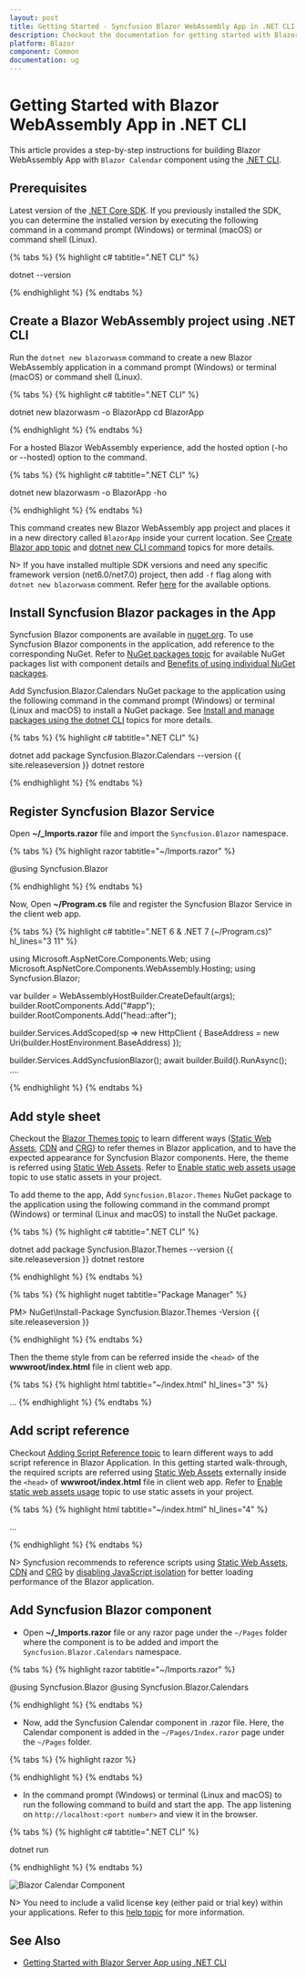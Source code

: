 ```yaml
---
layout: post
title: Getting Started - Syncfusion Blazor WebAssembly App in .NET CLI
description: Checkout the documentation for getting started with Blazor WebAssembly App and Syncfusion Blazor Components in Visual Studio using .NET CLI and much more.
platform: Blazor
component: Common
documentation: ug
---
```


#  Getting Started with Blazor WebAssembly App in .NET CLI

This article provides a step-by-step instructions for building Blazor WebAssembly App with `Blazor Calendar` component using the [.NET CLI](https://dotnet.microsoft.com/download/dotnet/).

## Prerequisites

Latest version of the [.NET Core SDK](https://dotnet.microsoft.com/en-us/download). If you previously installed the SDK, you can determine the installed version by executing the following command in a command prompt (Windows) or terminal (macOS) or command shell (Linux).

{% tabs %}
{% highlight c# tabtitle=".NET CLI" %}

dotnet --version

{% endhighlight %}
{% endtabs %}

## Create a Blazor WebAssembly project using .NET CLI

Run the `dotnet new blazorwasm` command to create a new Blazor WebAssembly application in a command prompt (Windows) or terminal (macOS) or command shell (Linux).

{% tabs %}
{% highlight c# tabtitle=".NET CLI" %}

dotnet new blazorwasm -o BlazorApp
cd BlazorApp

{% endhighlight %}
{% endtabs %}

For a hosted Blazor WebAssembly experience, add the hosted option (-ho or --hosted) option to the command.

{% tabs %}
{% highlight c# tabtitle=".NET CLI" %}

dotnet new blazorwasm -o BlazorApp -ho

{% endhighlight %}
{% endtabs %}

This command creates new Blazor WebAssembly app project and places it in a new directory called `BlazorApp` inside your current location. See [Create Blazor app topic](https://dotnet.microsoft.com/en-us/learn/aspnet/blazor-tutorial/create) and [dotnet new CLI command](https://docs.microsoft.com/en-us/dotnet/core/tools/dotnet-new) topics for more details.

N> If you have installed multiple SDK versions and need any specific framework version (net6.0/net7.0) project, then add `-f` flag along with `dotnet new blazorwasm` comment. Refer [here](https://docs.microsoft.com/en-us/dotnet/core/tools/dotnet-new#blazorwasm) for the available options.

## Install Syncfusion Blazor packages in the App

Syncfusion Blazor components are available in [nuget.org](https://www.nuget.org/packages?q=syncfusion.blazor). To use Syncfusion Blazor components in the application, add reference to the corresponding NuGet. Refer to [NuGet packages topic](https://blazor.syncfusion.com/documentation/nuget-packages) for available NuGet packages list with component details and [Benefits of using individual NuGet packages](https://blazor.syncfusion.com/documentation/nuget-packages#benefits-of-using-individual-nuget-packages).

Add Syncfusion.Blazor.Calendars NuGet package to the application using the following command in the command prompt (Windows) or terminal (Linux and macOS) to install a NuGet package. See [Install and manage packages using the dotnet CLI](https://docs.microsoft.com/en-us/nuget/consume-packages/install-use-packages-dotnet-cli) topics for more details.

{% tabs %}
{% highlight c# tabtitle=".NET CLI" %}

dotnet add package Syncfusion.Blazor.Calendars --version {{ site.releaseversion }}
dotnet restore

{% endhighlight %}
{% endtabs %}

## Register Syncfusion Blazor Service

Open **~/_Imports.razor** file and import the `Syncfusion.Blazor` namespace.

{% tabs %}
{% highlight razor tabtitle="~/Imports.razor" %}

@using Syncfusion.Blazor

{% endhighlight %}
{% endtabs %}

Now, Open **~/Program.cs** file and register the Syncfusion Blazor Service in the client web app. 

{% tabs %}
{% highlight c# tabtitle=".NET 6 & .NET 7 (~/Program.cs)" hl_lines="3 11" %}

using Microsoft.AspNetCore.Components.Web;
using Microsoft.AspNetCore.Components.WebAssembly.Hosting;
using Syncfusion.Blazor;

var builder = WebAssemblyHostBuilder.CreateDefault(args);
builder.RootComponents.Add<App>("#app");
builder.RootComponents.Add<HeadOutlet>("head::after");

builder.Services.AddScoped(sp => new HttpClient { BaseAddress = new Uri(builder.HostEnvironment.BaseAddress) });

builder.Services.AddSyncfusionBlazor();
await builder.Build().RunAsync();
....

{% endhighlight %}
{% endtabs %}

## Add style sheet

Checkout the [Blazor Themes topic](https://blazor.syncfusion.com/documentation/appearance/themes) to learn different ways ([Static Web Assets](https://blazor.syncfusion.com/documentation/appearance/themes#static-web-assets), [CDN](https://blazor.syncfusion.com/documentation/appearance/themes#cdn-reference) and [CRG](https://blazor.syncfusion.com/documentation/common/custom-resource-generator)) to refer themes in Blazor application, and to have the expected appearance for Syncfusion Blazor components. Here, the theme is referred using [Static Web Assets](https://blazor.syncfusion.com/documentation/appearance/themes#static-web-assets). Refer to [Enable static web assets usage](https://blazor.syncfusion.com/documentation/appearance/themes#enable-static-web-assets-usage) topic to use static assets in your project.

To add theme to the app, Add `Syncfusion.Blazor.Themes` NuGet package to the application using the following command in the command prompt (Windows) or terminal (Linux and macOS) to install the NuGet package.

{% tabs %}
{% highlight c# tabtitle=".NET CLI" %}

dotnet add package Syncfusion.Blazor.Themes --version {{ site.releaseversion }}
dotnet restore

{% endhighlight %}
{% endtabs %}

{% tabs %}
{% highlight nuget tabtitle="Package Manager" %}

PM> NuGet\Install-Package Syncfusion.Blazor.Themes -Version {{ site.releaseversion }}

{% endhighlight %}
{% endtabs %}

Then the theme style from can be referred inside the `<head>` of the **wwwroot/index.html** file in client web app.

{% tabs %}
{% highlight html tabtitle="~/index.html" hl_lines="3" %}
<head>
    ...
    <link href="_content/Syncfusion.Blazor.Themes/bootstrap5.css" rel="stylesheet" />
    
</head>
{% endhighlight %}
{% endtabs %}

## Add script reference

Checkout [Adding Script Reference topic](https://blazor.syncfusion.com/documentation/common/adding-script-references) to learn different ways to add script reference in Blazor Application. In this getting started walk-through, the required scripts are referred using [Static Web Assets](https://blazor.syncfusion.com/documentation/common/adding-script-references#static-web-assets) externally inside the `<head>` of **wwwroot/index.html** file in client web app. Refer to [Enable static web assets usage](https://blazor.syncfusion.com/documentation/common/adding-script-references#enable-static-web-assets-usage) topic to use static assets in your project.

{% tabs %}
{% highlight html tabtitle="~/index.html" hl_lines="4" %}

<head>
    ...
    <link href="_content/Syncfusion.Blazor.Themes/bootstrap5.css" rel="stylesheet" />
    <script src="_content/Syncfusion.Blazor.Core/scripts/syncfusion-blazor.min.js" type="text/javascript"></script>
  
</head>

{% endhighlight %}
{% endtabs %}

N> Syncfusion recommends to reference scripts using [Static Web Assets](https://blazor.syncfusion.com/documentation/common/adding-script-references#static-web-assets), [CDN](https://blazor.syncfusion.com/documentation/common/adding-script-references#cdn-reference) and [CRG](https://blazor.syncfusion.com/documentation/common/custom-resource-generator) by [disabling JavaScript isolation](https://blazor.syncfusion.com/documentation/common/adding-script-references#disable-javascript-isolation) for better loading performance of the Blazor application.

## Add Syncfusion Blazor component

* Open **~/_Imports.razor** file or any razor page under the `~/Pages` folder where the component is to be added and import the `Syncfusion.Blazor.Calendars` namespace.

{% tabs %}
{% highlight razor tabtitle="~/Imports.razor" %}

@using Syncfusion.Blazor
@using Syncfusion.Blazor.Calendars

{% endhighlight %}
{% endtabs %}

* Now, add the Syncfusion Calendar component in .razor file. Here, the Calendar component is added in the `~/Pages/Index.razor` page under the `~/Pages` folder.

{% tabs %}
{% highlight razor %}

<SfCalendar TValue="DateTime" />

{% endhighlight %}
{% endtabs %}

* In the command prompt (Windows) or terminal (Linux and macOS) to run the following command to build and start the app. The app listening on `http://localhost:<port number>` and view it in the browser.

{% tabs %}
{% highlight c# tabtitle=".NET CLI" %}

dotnet run

{% endhighlight %}
{% endtabs %}

![Blazor Calendar Component](images/output-calendar-using-blazor-webassembly.png)
<!-- {% previewsample "https://blazorplayground.syncfusion.com/embed/rXrgXdshUmkPoOOo?appbar=false&editor=false&result=true&errorlist=false&theme=bootstrap5" %} -->

N> You need to include a valid license key (either paid or trial key) within your applications. Refer to this [help topic](https://blazor.syncfusion.com/documentation/getting-started/license-key/overview) for more information.

## See Also

* [Getting Started with Blazor Server App using .NET CLI](https://blazor.syncfusion.com/documentation/getting-started/blazor-server-side-dotnet-cli)
